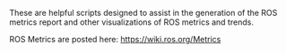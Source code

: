 These are helpful scripts designed to assist in the generation of the ROS metrics report and other visualizations of ROS metrics and trends.

ROS Metrics are posted here: https://wiki.ros.org/Metrics
